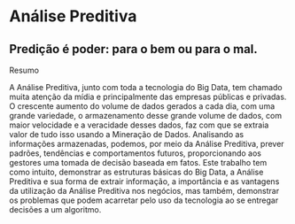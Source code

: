 # Análise Preditiva
## Predição é poder: para o bem ou para o mal.

Resumo

A Análise Preditiva, junto com toda a tecnologia do Big Data, tem chamado muita atenção da mídia e principalmente das empresas públicas e privadas. O crescente aumento do volume de dados gerados a cada dia, com uma grande variedade, o armazenamento desse grande volume de dados, com maior velocidade e a veracidade desses dados, faz com que se extraia valor de tudo isso usando a Mineração de Dados. Analisando as informações armazenadas, podemos, por meio da Análise Preditiva, prever padrões, tendências e comportamentos futuros, proporcionando aos gestores uma tomada de decisão baseada em fatos. Este trabalho tem como intuito, demonstrar as estruturas básicas do Big Data, a Análise Preditiva e sua forma de extrair informação, a importância e as vantagens da utilização da Análise Preditiva nos negócios, mas também, demonstrar os problemas que podem acarretar pelo uso da tecnologia ao se entregar decisões a um algoritmo.
